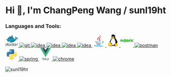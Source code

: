 <h1 align="center">Hi 👋, I'm ChangPeng Wang / sunl19ht</h1>
<h3 align="left">Languages and Tools:</h3>
<p align="left"> 
  <a href="https://www.docker.com/" target="_blank" rel="noreferrer"> 
    <img src="https://raw.githubusercontent.com/devicons/devicon/master/icons/docker/docker-original-wordmark.svg" alt="docker" width="40" height="40"/> 
  </a> <a href="https://git-scm.com/" target="_blank" rel="noreferrer"> 
    <img src="https://www.vectorlogo.zone/logos/git-scm/git-scm-icon.svg" alt="git" width="40" height="40"/> 
  </a> 
  <a href="https://www.jetbrains.com/zh-cn/idea/" target="_blank" rel="noreferrer"> 
    <img src="https://resources.jetbrains.com/storage/logos/web/intellij-idea/intellij-idea.svg" alt="idea" width="40" height="40"/> 
  </a> 
  <a href="https://www.jetbrains.com/zh-cn/datagrip/" target="_blank" rel="noreferrer"> 
    <img src="https://resources.jetbrains.com/storage/logos/web/datagrip/datagrip.svg" alt="idea" width="40" height="40"/> 
  </a> 
  <a href="https://www.jetbrains.com/zh-cn/webstorm/" target="_blank" rel="noreferrer"> 
    <img src="https://resources.jetbrains.com/storage/logos/web/webstorm/webstorm.svg" alt="idea" width="40" height="40"/> 
  </a> 
  <a href="https://code.visualstudio.com/" target="_blank" rel="noreferrer"> 
    <img src="https://visualstudio.microsoft.com/wp-content/uploads/2019/09/vs-code-responsive-01-1.png" alt="idea" width="40" height="40"/> 
  </a> 
  <a href="https://www.java.com" target="_blank" rel="noreferrer"> 
    <img src="https://raw.githubusercontent.com/devicons/devicon/master/icons/java/java-original.svg" alt="java" width="40" height="40"/> 
  </a> 
  </a> 
  <a href="https://www.linux.org/" target="_blank" rel="noreferrer"> 
    <img src="https://raw.githubusercontent.com/devicons/devicon/master/icons/linux/linux-original.svg" alt="linux" width="40" height="40"/> 
  </a> 
  <a href="https://www.nginx.com" target="_blank" rel="noreferrer"> 
    <img src="https://raw.githubusercontent.com/devicons/devicon/master/icons/nginx/nginx-original.svg" alt="nginx" width="40" height="40"/> 
  </a> 
  <a href="https://postman.com" target="_blank" rel="noreferrer"> 
    <img src="https://www.vectorlogo.zone/logos/getpostman/getpostman-icon.svg" alt="postman" width="40" height="40"/> 
  </a> 
  <a href="https://www.python.org" target="_blank" rel="noreferrer"> 
    <img src="https://raw.githubusercontent.com/devicons/devicon/master/icons/python/python-original.svg" alt="python" width="40" height="40"/> 
  </a> 
  <a href="https://spring.io/" target="_blank" rel="noreferrer"> 
    <img src="https://www.vectorlogo.zone/logos/springio/springio-icon.svg" alt="spring" width="40" height="40"/>
  </a> 
  <a href="https://vuejs.org/" target="_blank" rel="noreferrer"> 
    <img src="https://raw.githubusercontent.com/devicons/devicon/master/icons/vuejs/vuejs-original-wordmark.svg" alt="vuejs" width="40" height="40"/> 
  </a>
  <a href="https://www.google.com/chrome/" target="_blank" rel="noreferrer">
    <img src="https://www.google.com/chrome/static/images/chrome-logo-m100.svg" alt="chrome" width="40" height="40"/> 
  </a>
  <p>
    <img align="center" src="https://github-readme-stats.vercel.app/api?username=sunl19ht&show_icons=true&locale=en" alt="sunl19ht" />
  </p>
</p>
